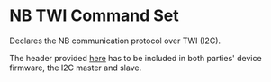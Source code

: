 # NB TWI Command Set

Declares the NB communication protocol over TWI (I2C).

The header provided [here](https://github.com/casanovg/nb-twi-cmd/blob/master/src/nb-twi-cmd.h) has to be included in both parties' device firmware, the I2C master and slave.
